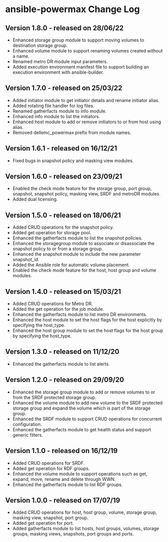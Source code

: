 # ansible-powermax Change Log
## Version 1.8.0 - released on 28/06/22
- Enhanced storage group module to support moving volumes to destination storage group.
- Enhanced volume module to support renaming volumes created without a name.
- Renamed metro DR module input parameters.
- Added execution environment manifest file to support building an execution environment with ansible-builder.

## Version 1.7.0 - released on 25/03/22
- Added initiator module to get initiator details and rename initiator alias.
- Added rotating file handler for log files.
- Renamed gatherfacts module to info module.
- Enhanced info module to list the initiators.
- Enhanced host module to add or remove initiators to or from host using alias.
- Removed dellemc_powermax prefix from module names.

## Version 1.6.1 - released on 16/12/21
- Fixed bugs in snapshot policy and masking view modules.

## Version 1.6.0 - released on 23/09/21
- Enabled the check mode feature for the storage group, port group, snapshot, snapshot policy, masking view, SRDF and metroDR modules.
- Added dual licensing.

## Version 1.5.0 - released on 18/06/21
- Added CRUD operations for the snapshot policy.
- Added get operation for storage pool.
- Enhanced the gatherfacts module to list the snapshot policies.
- Enhanced the storagegroup module to associate or disassociate the snapshot policy to or from a storage group.
- Enhanced the snapshot module to include the new parameter snapshot_id.
- Added the Ansible role for automatic volume placement.
- Enabled the check mode feature for the host, host group and volume modules.

## Version 1.4.0 - released on 15/03/21
- Added CRUD operations for Metro DR.
- Added the get operation for the job module.
- Enhanced the gatherfacts module to list metro DR environments.
- Enhanced the host module to set the host flags for the host explicitly by specifying the host_type.
- Enhanced the host group module to set the host flags for the host group by specifying the host_type.


## Version 1.3.0 - released on 11/12/20
- Enhanced the gatherfacts module to list alerts.

## Version 1.2.0 - released on 29/09/20
- Enhanced the storage group module to add or remove volumes to or from the SRDF protected storage group.
- Enhanced the volume module to add new volume to the SRDF protected storage group and expand the volume which is part of the storage group.
- Enhanced the SRDF module to support CRUD operations for concurrent configuration.
- Enhanced the gatherfacts module to get health status and support generic filters.

## Version 1.1.0 - released on 16/12/19
- Added CRUD operations for SRDF.
- Added get operation for RDF groups.
- Enhanced the volume module to support operations such as get, expand, move, rename and delete through WWN.
- Enhanced the gatherfacts module to list RDF groups.


## Version 1.0.0 - released on 17/07/19
- Added CRUD operations for host, host group, volume, storage group, masking view, snapshot, port group.
- Added get operation for port.
- Added gatherfacts module to list hosts, host groups, volumes, storage groups, masking views, snapshots, port groups and ports. 